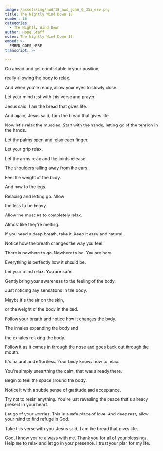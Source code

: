 ```yaml
---
image: /assets/img/nwd/18_nwd_john_6_35a_erv.png
title: The Nightly Wind Down 18
number: 18
categories:
  - The Nightly Wind Down
author: Hope Staff
notes: The Nightly Wind Down 18
embed: >-
  EMBED_GOES_HERE
transcript: >-
  
---
```

Go ahead and get comfortable in your position,

really allowing the body to relax.

And when you're ready, allow your eyes to slowly close.

Let your mind rest with this verse and prayer.

Jesus said, I am the bread that gives life.

And again, Jesus said, I am the bread that gives life.

Now let's relax the muscles. Start with the hands, letting go of the tension in the hands.

Let the palms open and relax each finger.

Let your grip relax.

Let the arms relax and the joints release.

The shoulders falling away from the ears.

Feel the weight of the body.

And now to the legs.

Relaxing and letting go. Allow

the legs to be heavy.

Allow the muscles to completely relax.

Almost like they're melting.

If you need a deep breath, take it. Keep it easy and natural.

Notice how the breath changes the way you feel.

There is nowhere to go. Nowhere to be. You are here.

Everything is perfectly how it should be.

Let your mind relax. You are safe.

Gently bring your awareness to the feeling of the body.

Just noticing any sensations in the body.

Maybe it's the air on the skin,

or the weight of the body in the bed.

Follow your breath and notice how it changes the body.

The inhales expanding the body and

the exhales relaxing the body.

Follow it as it comes in through the nose and goes back out through the mouth.

It's natural and effortless. Your body knows how to relax.

You're simply unearthing the calm. that was already there.

Begin to feel the space around the body.

Notice it with a subtle sense of gratitude and acceptance.

Try not to resist anything. You're just revealing the peace that's already present in your heart.

Let go of your worries. This is a safe place of love. And deep rest, allow your mind to find refuge in God.

Take this verse with you. Jesus said, I am the bread that gives life.

God, I know you're always with me. Thank you for all of your blessings. Help me to relax and let go in your presence. I trust your plan for my life.

